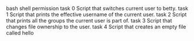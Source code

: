 bash shell permission
task 0 Script that switches current user to betty.
task 1 Script that prints the effective username of the current user.
task 2 Script that prints all the groups the current user is part of.
task 3 Script that changes file ownership to the user.
task 4 Script that creates an empty file called hello
